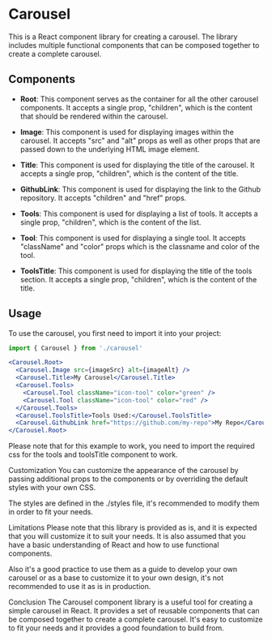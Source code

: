 # Carousel 

This is a React component library for creating a carousel. The library includes multiple functional components that can be composed together to create a complete carousel. 

## Components 

- **Root**: This component serves as the container for all the other carousel components. It accepts a single prop, "children", which is the content that should be rendered within the carousel.

- **Image**: This component is used for displaying images within the carousel. It accepts "src" and "alt" props as well as other props that are passed down to the underlying HTML image element.

- **Title**: This component is used for displaying the title of the carousel. It accepts a single prop, "children", which is the content of the title.

- **GithubLink**: This component is used for displaying the link to the Github repository. It accepts "children" and "href" props.

- **Tools**: This component is used for displaying a list of tools. It accepts a single prop, "children", which is the content of the list.

- **Tool**: This component is used for displaying a single tool. It accepts "className" and "color" props which is the classname and color of the tool.

- **ToolsTitle**: This component is used for displaying the title of the tools section. It accepts a single prop, "children", which is the content of the title.

## Usage

To use the carousel, you first need to import it into your project:

```jsx
import { Carousel } from './carousel'

<Carousel.Root>
  <Carousel.Image src={imageSrc} alt={imageAlt} />
  <Carousel.Title>My Carousel</Carousel.Title>
  <Carousel.Tools>
    <Carousel.Tool className="icon-tool" color="green" />
    <Carousel.Tool className="icon-tool" color="red" />
  </Carousel.Tools>
  <Carousel.ToolsTitle>Tools Used:</Carousel.ToolsTitle>
  <Carousel.GithubLink href="https://github.com/my-repo">My Repo</Carousel.GithubLink>
</Carousel.Root>
```

Please note that for this example to work, you need to import the required css for the tools and toolsTitle component to work.

Customization
You can customize the appearance of the carousel by passing additional props to the components or by overriding the default styles with your own CSS.

The styles are defined in the ./styles file, it's recommended to modify them in order to fit your needs.

Limitations
Please note that this library is provided as is, and it is expected that you will customize it to suit your needs. It is also assumed that you have a basic understanding of React and how to use functional components.

Also it's a good practice to use them as a guide to develop your own carousel or as a base to customize it to your own design, it's not recommended to use it as is in production.

Conclusion
The Carousel component library is a useful tool for creating a simple carousel in React. It provides a set of reusable components that can be composed together to create a complete carousel. It's easy to customize to fit your needs and it provides a good foundation to build from.
